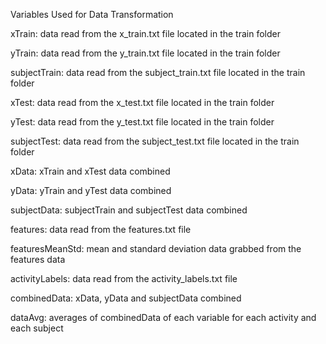 Variables Used for Data Transformation

xTrain: data read from the x_train.txt file located in the train folder

yTrain: data read from the y_train.txt file located in the train folder

subjectTrain: data read from the subject_train.txt file located in the train folder

xTest: data read from the x_test.txt file located in the train folder

yTest: data read from the y_test.txt file located in the train folder

subjectTest: data read from the subject_test.txt file located in the train folder

xData: xTrain and xTest data combined

yData: yTrain and yTest data combined

subjectData: subjectTrain and subjectTest data combined

features: data read from the features.txt file

featuresMeanStd: mean and standard deviation data grabbed from the features data

activityLabels: data read from the activity_labels.txt file

combinedData: xData, yData and subjectData combined

dataAvg: averages of combinedData of each variable for each activity and each subject